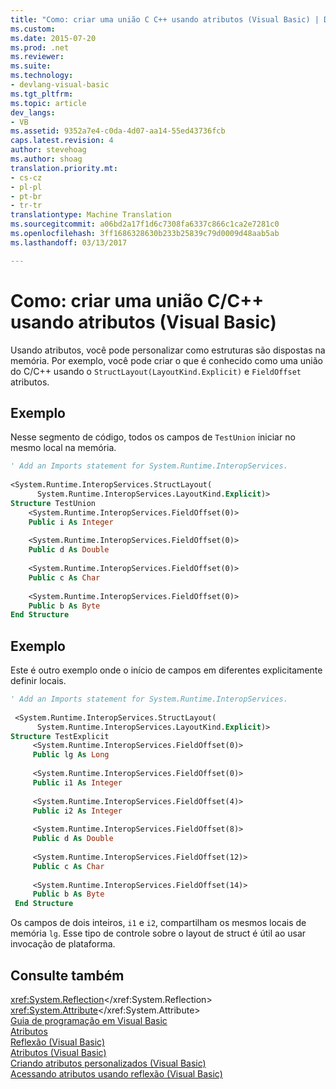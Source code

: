 ```yaml
---
title: "Como: criar uma união C C++ usando atributos (Visual Basic) | Documentos do Microsoft"
ms.custom: 
ms.date: 2015-07-20
ms.prod: .net
ms.reviewer: 
ms.suite: 
ms.technology:
- devlang-visual-basic
ms.tgt_pltfrm: 
ms.topic: article
dev_langs:
- VB
ms.assetid: 9352a7e4-c0da-4d07-aa14-55ed43736fcb
caps.latest.revision: 4
author: stevehoag
ms.author: shoag
translation.priority.mt:
- cs-cz
- pl-pl
- pt-br
- tr-tr
translationtype: Machine Translation
ms.sourcegitcommit: a06bd2a17f1d6c7308fa6337c866c1ca2e7281c0
ms.openlocfilehash: 3ff1686328630b233b25839c79d0009d48aab5ab
ms.lasthandoff: 03/13/2017

---
```

# <a name="how-to-create-a-cc-union-by-using-attributes-visual-basic"></a>Como: criar uma união C/C++ usando atributos (Visual Basic)
Usando atributos, você pode personalizar como estruturas são dispostas na memória. Por exemplo, você pode criar o que é conhecido como uma união do C/C++ usando o `StructLayout(LayoutKind.Explicit)` e `FieldOffset` atributos.  
  
## <a name="example"></a>Exemplo  
 Nesse segmento de código, todos os campos de `TestUnion` iniciar no mesmo local na memória.  
  
```vb  
' Add an Imports statement for System.Runtime.InteropServices.  
  
<System.Runtime.InteropServices.StructLayout(   
      System.Runtime.InteropServices.LayoutKind.Explicit)>   
Structure TestUnion  
    <System.Runtime.InteropServices.FieldOffset(0)>   
    Public i As Integer  
  
    <System.Runtime.InteropServices.FieldOffset(0)>   
    Public d As Double  
  
    <System.Runtime.InteropServices.FieldOffset(0)>   
    Public c As Char  
  
    <System.Runtime.InteropServices.FieldOffset(0)>   
    Public b As Byte  
End Structure  
```  
  
## <a name="example"></a>Exemplo  
 Este é outro exemplo onde o início de campos em diferentes explicitamente definir locais.  
  
```vb  
' Add an Imports statement for System.Runtime.InteropServices.  
  
 <System.Runtime.InteropServices.StructLayout(   
      System.Runtime.InteropServices.LayoutKind.Explicit)>   
Structure TestExplicit  
     <System.Runtime.InteropServices.FieldOffset(0)>   
     Public lg As Long  
  
     <System.Runtime.InteropServices.FieldOffset(0)>   
     Public i1 As Integer  
  
     <System.Runtime.InteropServices.FieldOffset(4)>   
     Public i2 As Integer  
  
     <System.Runtime.InteropServices.FieldOffset(8)>   
     Public d As Double  
  
     <System.Runtime.InteropServices.FieldOffset(12)>   
     Public c As Char  
  
     <System.Runtime.InteropServices.FieldOffset(14)>   
     Public b As Byte  
 End Structure  
```  
  
 Os campos de dois inteiros, `i1` e `i2`, compartilham os mesmos locais de memória `lg`. Esse tipo de controle sobre o layout de struct é útil ao usar invocação de plataforma.  
  
## <a name="see-also"></a>Consulte também  
 <xref:System.Reflection></xref:System.Reflection>   
 <xref:System.Attribute></xref:System.Attribute>   
 [Guia de programação em Visual Basic](../../../../visual-basic/programming-guide/index.md)   
 [Atributos](https://msdn.microsoft.com/library/5x6cd29c)   
 [Reflexão (Visual Basic)](../../../../visual-basic/programming-guide/concepts/reflection.md)   
 [Atributos (Visual Basic)](../../../../visual-basic/language-reference/attributes.md)   
 [Criando atributos personalizados (Visual Basic)](../../../../visual-basic/programming-guide/concepts/attributes/creating-custom-attributes.md)   
 [Acessando atributos usando reflexão (Visual Basic)](../../../../visual-basic/programming-guide/concepts/attributes/accessing-attributes-by-using-reflection.md)
